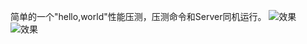 简单的一个"hello,world"性能压测，压测命令和Server同机运行。
![效果](http://wx1.sinaimg.cn/large/3eab3a68ly1g33ardqjtmj20e405g3z0.jpg)
![效果](http://wx2.sinaimg.cn/large/3eab3a68ly1g33abxaxzhj210t06iq4x.jpg)